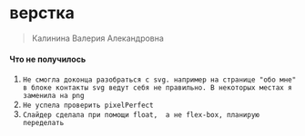 # верстка

> Калинина Валерия Алекандровна 

#### Что не получилось

1. ```Не смогла доконца разобраться с svg. например на странице "обо мне" в блоке контакты svg ведут себя не правильно. В некоторых местах я заменила на png ```
2. ```Не успела проверить pixelPerfect```
3. ```Слайдер сделала при помощи float,  а не flex-box, планирую переделать```  

